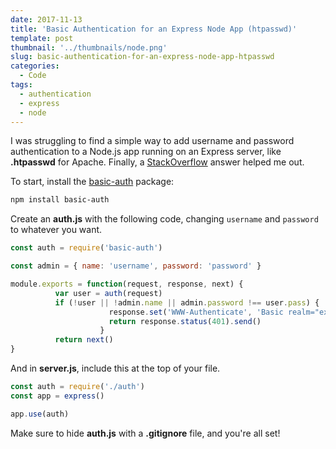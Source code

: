 ```yaml
---
date: 2017-11-13
title: 'Basic Authentication for an Express Node App (htpasswd)'
template: post
thumbnail: '../thumbnails/node.png'
slug: basic-authentication-for-an-express-node-app-htpasswd
categories:
  - Code
tags:
  - authentication
  - express
  - node
---
```


I was struggling to find a simple way to add username and password authentication to a Node.js app running on an Express server, like **.htpasswd** for Apache. Finally, a [StackOverflow](https://stackoverflow.com/questions/23616371/basic-http-authentication-with-node-and-express-4) answer helped me out.

To start, install the [basic-auth](https://www.npmjs.com/package/basic-auth) package:

```bash
npm install basic-auth
```

Create an **auth.js** with the following code, changing `username` and `password` to whatever you want.

```js
const auth = require('basic-auth')

const admin = { name: 'username', password: 'password' }

module.exports = function(request, response, next) {
          var user = auth(request)
          if (!user || !admin.name || admin.password !== user.pass) {
                      response.set('WWW-Authenticate', 'Basic realm="example"')
                      return response.status(401).send()
                    }
          return next()
}
```

And in **server.js**, include this at the top of your file.

```js
const auth = require('./auth')
const app = express()

app.use(auth)
```

Make sure to hide **auth.js** with a **.gitignore** file, and you're all set!
